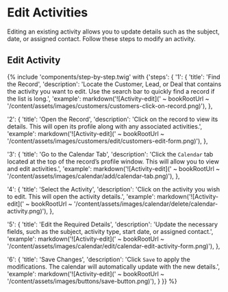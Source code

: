 # Edit Activities

Editing an existing activity allows you to update details such as the subject, date, or assigned contact. Follow these steps to modify an activity.

## Edit Activity

{% include 'components/step-by-step.twig' with {'steps': {
  '1': {
    'title': 'Find the Record',
    'description': 'Locate the Customer, Lead, or Deal that contains the activity you want to edit. Use the search bar to quickly find a record if the list is long.',
    'example': markdown('![Activity-edit](' ~ bookRootUrl ~ '/content/assets/images/customers/customers-click-on-record.png)'),
  },

  '2': {
    'title': 'Open the Record',
    'description': 'Click on the record to view its details. This will open its profile along with any associated activities.',
    'example': markdown('![Activity-edit](' ~ bookRootUrl ~ '/content/assets/images/customers/edit/customers-edit-form.png)'),
  },

  '3': {
    'title': 'Go to the Calendar Tab',
    'description': 'Click the `Calendar` tab located at the top of the record’s profile window. This will allow you to view and edit activities.',
    'example': markdown('![Activity-edit](' ~ bookRootUrl ~ '/content/assets/images/calendar/add/calendar-tab.png)'),
  },

  '4': {
    'title': 'Select the Activity',
    'description': 'Click on the activity you wish to edit. This will open the activity details.',
    'example': markdown('![Activity-edit](' ~ bookRootUrl ~ '/content/assets/images/calendar/delete/calendar-activity.png)'),
  },

  '5': {
    'title': 'Edit the Required Details',
    'description': 'Update the necessary fields, such as the subject, activity type, start date, or assigned contact.',
    'example': markdown('![Activity-edit](' ~ bookRootUrl ~ '/content/assets/images/calendar/edit/calendar-edit-activity-form.png)'),
  },

  '6': {
    'title': 'Save Changes',
    'description': 'Click `Save` to apply the modifications. The calendar will automatically update with the new details.',
    'example': markdown('![Activity-edit](' ~ bookRootUrl ~ '/content/assets/images/buttons/save-button.png)'),
  }
}} %}
